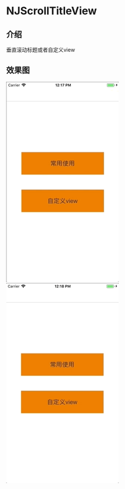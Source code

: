 # NJScrollTitleView
## 介绍
  垂直滚动标题或者自定义view
## 效果图
![](https://github.com/TouchFriend/NJScrollTitleView/blob/master/Gif/commonUse.gif)        ![](https://github.com/TouchFriend/NJScrollTitleView/blob/master/Gif/CustomView.gif)
